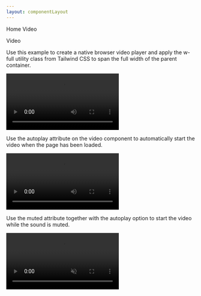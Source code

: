 ```yaml
---
layout: componentLayout
---
```


<script>
  import { Htwo, ExampleDiv, GitHubSource, CompoDescription, TableProp, TableDefaultRow} from '../utils'
  import { Video, Breadcrumb, BreadcrumbItem, Heading, P, A } from '$lib'

  import componentProps from '../props/Tooltip.json'
  // Props table
  let items = componentProps.props
  let propHeader = ['Name', 'Type', 'Default']
  let divClass='w-full relative overflow-x-auto shadow-md sm:rounded-lg py-4'
  let theadClass ='text-xs text-gray-700 uppercase bg-gray-50 dark:bg-gray-700 dark:text-white'
</script>

<Breadcrumb class="pb-8">
  <BreadcrumbItem href="/" home >Home</BreadcrumbItem>
  <BreadcrumbItem>Video</BreadcrumbItem>
</Breadcrumb>

<Heading class="mb-2" tag="h1" customSize="text-3xl">Video</Heading>


<Htwo label="Video player" />

Use this example to create a native browser video player and apply the w-full utility class from Tailwind CSS to span the full width of the parent container.

<ExampleDiv>
<Video src='/videos/flowbite.mp4' controls>
  <track src="flowbite.mp4" kind="captions" srclang="en" label="english_captions">
</Video>
</ExampleDiv>

<Htwo label="Autoplay" />

Use the autoplay attribute on the video component to automatically start the video when the page has been loaded.

<ExampleDiv>
<Video src='/videos/flowbite.mp4' autoplay controls>
  <track src="flowbite.mp4" kind="captions" srclang="en" label="english_captions">
</Video>
</ExampleDiv>

<Htwo label="Muted" />

Use the muted attribute together with the autoplay option to start the video while the sound is muted.

<ExampleDiv>
<Video src='/videos/flowbite.mp4' autoplay muted controls>
  <track src="flowbite.mp4" kind="captions" srclang="en" label="english_captions">
</Video>
</ExampleDiv>